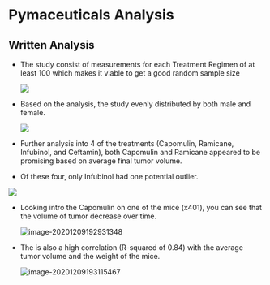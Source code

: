 # Pymaceuticals Analysis

## Written Analysis



- The study consist of measurements for each Treatment Regimen of at least 100 which makes it viable to get a good random sample size

  ![](C:\Users\lynel\AppData\Roaming\Typora\typora-user-images\image-20201209192618516.png)

  

- Based on the analysis, the study evenly distributed by both male and female.

  ![](C:\Users\lynel\AppData\Roaming\Typora\typora-user-images\image-20201209192719855.png)

  

- Further analysis into 4 of the treatments (Capomulin, Ramicane, Infubinol, and Ceftamin), both Capomulin and Ramicane appeared to be promising based on average final tumor volume.

-  Of these four, only Infubinol had one potential outlier.

  ![](C:\Users\lynel\AppData\Roaming\Typora\typora-user-images\image-20201209192812171.png)

  

- Looking intro the Capomulin on one of the mice (x401), you can see that the volume of tumor decrease over time.

  ![image-20201209192931348](C:\Users\lynel\AppData\Roaming\Typora\typora-user-images\image-20201209192931348.png)

- The is also a high correlation (R-squared of 0.84) with the average tumor volume and the weight of the mice.

  ![image-20201209193115467](C:\Users\lynel\AppData\Roaming\Typora\typora-user-images\image-20201209193115467.png)

   

